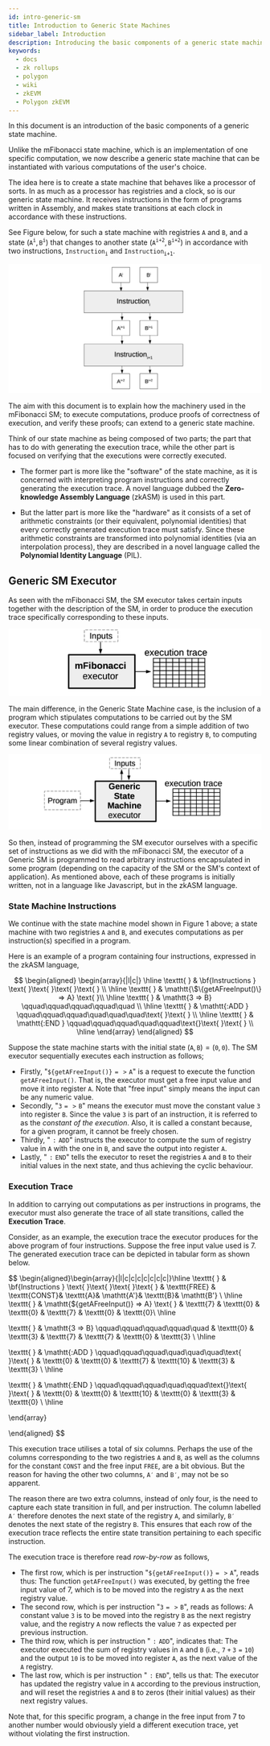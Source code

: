 ```yaml
---
id: intro-generic-sm
title: Introduction to Generic State Machines
sidebar_label: Introduction
description: Introducing the basic components of a generic state machine - Polygon zkEVM
keywords:
  - docs
  - zk rollups
  - polygon
  - wiki
  - zkEVM
  - Polygon zkEVM
---
```


In this document is an introduction of the basic components of a generic state machine.

Unlike the mFibonacci state machine, which is an implementation of one specific computation, we now describe a generic state machine that can be instantiated with various computations of the user's choice.

The idea here is to create a state machine that behaves like a processor of sorts. In as much as a processor has registries and a clock, so is our generic state machine. It receives instructions in the form of programs written in Assembly, and makes state transitions at each clock in accordance with these instructions.

See Figure below, for such a state machine with registries $\texttt{A}$ and $\texttt{B}$, and a state $\big(\texttt{A}^{\texttt{i}},\texttt{B}^{\texttt{i}}\big)$ that changes to another state $\big(\texttt{A}^{\texttt{i+2}},\texttt{B}^{\texttt{i+2}}\big)$ in accordance with two instructions, $\texttt{Instruction}_{\texttt{i}}$ and $\texttt{Instruction}_{\texttt{i+1}}$.

![Figure 1: A typical generic state machine](figures/gen1-typical-gen-sm.png)

The aim with this document is to explain how the machinery used in the mFibonacci SM; to execute computations, produce proofs of correctness of execution, and verify these proofs; can extend to a generic state machine.

Think of our state machine as being composed of two parts; the part that has to do with generating the execution trace, while the other part is focused on verifying that the executions were correctly executed. 

- The former part is more like the "software" of the state machine, as it is concerned with interpreting program instructions and correctly generating the execution trace. A novel language dubbed the **Zero-knowledge Assembly Language** (zkASM) is used in this part.

- But the latter part is more like the "hardware" as it consists of a set of arithmetic constraints (or their equivalent, polynomial identities) that every correctly generated execution trace must satisfy. Since these arithmetic constraints are transformed into polynomial identities (via an interpolation process), they are described in a novel language called the **Polynomial Identity Language** (PIL).

## Generic SM Executor

As seen with the mFibonacci SM, the SM executor takes certain inputs together with the description of the SM, in order to produce the execution trace specifically corresponding to these inputs. 

![Figure 2: mFibonacci State Machine producing input-specific execution trace](figures/gen2-mfib-exec-w-inputs.png)

The main difference, in the Generic State Machine case, is the inclusion of a program which stipulates computations to be carried out by the SM executor. These computations could range from a simple addition of two registry values, or moving the value in registry $\texttt{A}$ to registry $\texttt{B}$, to computing some linear combination of several registry values.

![Figure 3: A Generic State Machine producing input- and program-specific execution trace ](figures/gen3-gen-sm-w-input-instrctn.png)

So then, instead of programming the SM executor ourselves with a specific set of instructions as we did with the mFibonacci SM, the executor of a Generic SM is programmed to read arbitrary instructions encapsulated in some program (depending on the capacity of the SM or the SM's context of application). As mentioned above, each of these programs is initially written, not in a language like Javascript, but in the zkASM language.

### State Machine Instructions

We continue with the state machine model shown in Figure 1 above; a state machine with two registries $\texttt{A}$ and $\texttt{B}$, and executes computations as per instruction(s) specified in a program.

Here is an example of a program containing four instructions, expressed in the zkASM language,

$$
\begin{aligned}
\begin{array}{|l|c|}
\hline 
\texttt{ } & \bf{Instructions } \text{ }\text{ }\text{ }\text{ } \\ \hline
\texttt{ } & \mathtt{\$\{getAFreeInput()\} => A} \text{ }\\ \hline
\texttt{ } & \mathtt{3 => B} \qquad\qquad\qquad\qquad\quad \\ \hline
\texttt{ } & \mathtt{:ADD } \qquad\qquad\qquad\quad\quad\quad\text{ }\text{ } \\ \hline
\texttt{ } & \mathtt{:END } \qquad\qquad\qquad\quad\qquad\text{}\text{ }\text{ } \\ \hline 
\end{array}
\end{aligned}
$$

Suppose the state machine starts with the initial state $\big(\texttt{A},\texttt{B}\big) = \big(\texttt{0},\texttt{0} \big)$. The SM executor sequentially executes each instruction as follows;  

- Firstly, "$\mathtt{\$\{getAFreeInput()\} => A}$" is a request to execute the function $\texttt{getAFreeInput()}$. That is, the executor must get a free input value and move it into register $\texttt{A}$. Note that "free input" simply means the input can be any numeric value.
- Secondly, "$\mathtt{3 => B}$" means the executor must move the constant value $\mathtt{3}$ into register $\mathtt{B}$. Since the value $\texttt{3}$ is part of an instruction, it is referred to as the *constant of the execution*. Also, it is called a constant because, for a given program, it cannot be freely chosen.
- Thirdly, "$\mathtt{:ADD }$" instructs the executor to compute the sum of registry value in $\mathtt{A}$ with the one in $\mathtt{B}$, and save the output into register $\mathtt{A}$.
- Lastly, "$\mathtt{:END }$" tells the executor to reset the registries $\mathtt{A}$ and $\mathtt{B}$ to their initial values in the next state, and thus achieving the cyclic behaviour.

### Execution Trace

In addition to carrying out computations as per instructions in programs, the executor must also generate the trace of all state transitions, called the **Execution Trace**.

Consider, as an example, the execution trace the executor produces for the above program of four instructions. Suppose the free input value used is $7$. The generated execution trace can be depicted in tabular form as shown below.

$$
\begin{aligned}\begin{array}{|l|c|c|c|c|c|c|c|}\hline 
\texttt{ } & \bf{Instructions } \text{ }\text{ }\text{ }\text{ } & \texttt{FREE} & \texttt{CONST}& \texttt{A}& \mathtt{A'}& \texttt{B}& \mathtt{B'} \\ \hline 
\texttt{ } & \mathtt{\$\{getAFreeInput()\} => A} \text{ } & \texttt{7} & \texttt{0} & \texttt{0} & \texttt{7} & \texttt{0} & \texttt{0}\\ \hline

\texttt{ } & \mathtt{3 => B} \qquad\qquad\qquad\qquad\quad & \texttt{0} & \texttt{3} & \texttt{7} & \texttt{7} & \texttt{0} & \texttt{3} \\ \hline

\texttt{ } & \mathtt{:ADD } \qquad\qquad\qquad\quad\quad\quad\text{ }\text{ } & \texttt{0} & \texttt{0} & \texttt{7} & \texttt{10} & \texttt{3} & \texttt{3} \\ \hline

\texttt{ } & \mathtt{:END } \qquad\qquad\qquad\quad\qquad\text{}\text{ }\text{ } & \texttt{0} & \texttt{0} & \texttt{10} & \texttt{0} & \texttt{3} & \texttt{0} \\ \hline

\end{array}

\end{aligned}
$$

This execution trace utilises a total of six columns. Perhaps the use of the columns corresponding to the two registries $\texttt{A}$ and $\texttt{B}$, as well as the columns for the constant $\texttt{CONST}$ and the free input $\texttt{FREE}$, are a bit obvious. But the reason for having the other two columns, $\mathtt{A'}$ and $\mathtt{B'}$, may not be so apparent. 

The reason there are two extra columns, instead of only four, is the need to capture each state transition in full, and per instruction. The column labelled $\mathtt{A'}$ therefore denotes the next state of the registry $\mathtt{A}$, and similarly, $\mathtt{B'}$ denotes the next state of the registry $\mathtt{B}$. This ensures that each row of the execution trace reflects the entire state transition pertaining to each specific instruction.

The execution trace is therefore read *row-by-row* as follows,

- The first row, which is per instruction "$\mathtt{\$\{getAFreeInput()\} => A}$", reads thus: The function $\texttt{getAFreeInput()}$ was executed, by getting the free input value of $7$, which is to be moved into the registry $\texttt{A}$ as the next registry value.
- The second row, which is per instruction "$\mathtt{3 => B}$", reads as follows: A constant value $\texttt{3}$ is to be moved into the registry $\texttt{B}$ as the next registry value, and the registry $\texttt{A}$ now reflects the value $\texttt{7}$ as expected per previous instruction.
- The third row, which is per instruction "$\mathtt{:ADD }$", indicates that: The executor executed the sum of registry values in $\mathtt{A}$ and $\mathtt{B}$ $\big( \text{i.e.},\ \mathtt{7 + 3 = 10}\big)$ and the output $\mathtt{10}$ is to be moved into register $\mathtt{A}$, as the next value of the $\mathtt{A}$ registry.
- The last row, which is per instruction "$\mathtt{:END }$", tells us that: The executor has updated the registry value in $\mathtt{A}$ according to the previous instruction, and will reset the registries $\mathtt{A}$ and $\mathtt{B}$ to zeros (their initial values) as their next registry values.

Note that, for this specific program, a change in the free input from $7$ to another number would obviously yield a different execution trace, yet without violating the first instruction.

